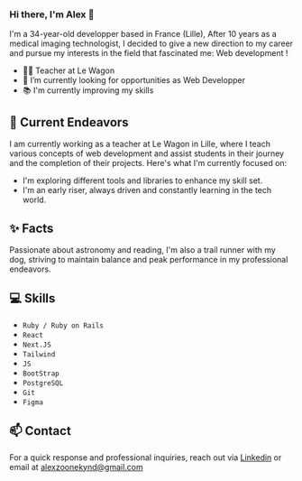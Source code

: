 ###  Hi there, I'm Alex 👋

I'm a 34-year-old developper based in France (Lille), After 10 years as a medical imaging technologist, I decided to give a new direction to my career and pursue my interests in the field that fascinated me: Web development !

- 🧑‍🏫 Teacher at Le Wagon
- 🔭 I’m currently looking for opportunities as Web Developper
- 📚 I'm currently improving my skills

## 🔭 Current Endeavors

I am currently working as a teacher at Le Wagon in Lille, where I teach various concepts of web development and assist students in their journey and the completion of their projects. Here's what I'm currently focused on: 

- I'm exploring different tools and libraries to enhance my skill set.
- I'm an early riser, always driven and constantly learning in the tech world.

## ✨ Facts

Passionate about astronomy and reading, I'm also a trail runner with my dog, striving to maintain balance and peak performance in my professional endeavors.

## 💻 Skills 

- ```Ruby / Ruby on Rails```
- ```React```
- ```Next.JS```
- ```Tailwind```
- ```JS```
- ```BootStrap```
- ```PostgreSQL```
- ```Git```
- ```Figma```

## 📫 Contact  
For a quick response and professional inquiries, reach out via [Linkedin](https://www.linkedin.com/in/alexzoonekynd/) or email at alexzoonekynd@gmail.com



